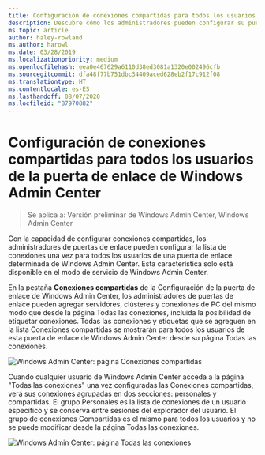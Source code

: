 ```yaml
---
title: Configuración de conexiones compartidas para todos los usuarios de la puerta de enlace de Windows Admin Center
description: Descubre cómo los administradores pueden configurar su puerta de enlace de Windows Admin Center (proyecto Honolulu) una vez para que todos los usuarios puedan compartir una única lista de conexiones.
ms.topic: article
author: haley-rowland
ms.author: harowl
ms.date: 03/28/2019
ms.localizationpriority: medium
ms.openlocfilehash: eea0e467629a6110d38ed3081a1320e002496cfb
ms.sourcegitcommit: dfa48f77b751dbc34409aced628eb2f17c912f08
ms.translationtype: HT
ms.contentlocale: es-ES
ms.lasthandoff: 08/07/2020
ms.locfileid: "87970882"
---
```

# <a name="configure-shared-connections-for-all-users-of-the-windows-admin-center-gateway"></a>Configuración de conexiones compartidas para todos los usuarios de la puerta de enlace de Windows Admin Center

> Se aplica a: Versión preliminar de Windows Admin Center, Windows Admin Center

Con la capacidad de configurar conexiones compartidas, los administradores de puertas de enlace pueden configurar la lista de conexiones una vez para todos los usuarios de una puerta de enlace determinada de Windows Admin Center. Esta característica solo está disponible en el modo de servicio de Windows Admin Center.

En la pestaña **Conexiones compartidas** de la Configuración de la puerta de enlace de Windows Admin Center, los administradores de puertas de enlace pueden agregar servidores, clústeres y conexiones de PC del mismo modo que desde la página Todas las conexiones, incluida la posibilidad de etiquetar conexiones. Todas las conexiones y etiquetas que se agreguen en la lista Conexiones compartidas se mostrarán para todos los usuarios de esta puerta de enlace de Windows Admin Center desde su página Todas las conexiones.

![Windows Admin Center: página Conexiones compartidas](../media/shared-cnxns-1.png)

Cuando cualquier usuario de Windows Admin Center acceda a la página "Todas las conexiones" una vez configuradas las Conexiones compartidas, verá sus conexiones agrupadas en dos secciones: personales y compartidas. El grupo Personales es la lista de conexiones de un usuario específico y se conserva entre sesiones del explorador del usuario. El grupo de conexiones Compartidas es el mismo para todos los usuarios y no se puede modificar desde la página Todas las conexiones.

![Windows Admin Center: página Todas las conexiones](../media/shared-cnxns-2.png)